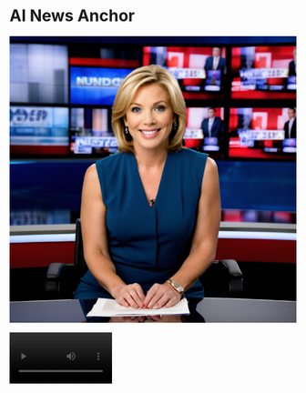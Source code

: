 # AI News Anchor

<p align="center">
  <img src="image.png" title="hover text">
</p>

<video src='video.mp4' width=180/>

  <audio controls>
    <source src="audio.mp3" type="audio/mpeg">
  </audio>


